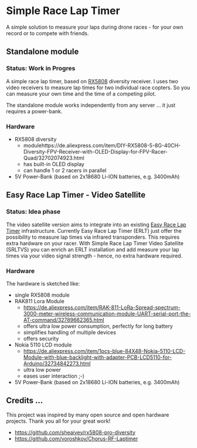 # Simple Race Lap Timer

A simple solution to measure your laps during drone races - for your own record or to compete with friends.

## Standalone module

### Status: Work in Progres

A simple race lap timer, based on
[RX5808](https://de.aliexpress.com/item/DIY-RX5808-5-8G-40CH-Diversity-FPV-Receiver-with-OLED-Display-for-FPV-Racer-Quad/32702074923.html)
diversity receiver.
I uses two video receivers to measure lap times for two individual race copters.
So you can measure your own time and the time of a competing pilot.

The standalone module works independently from any server ... it just requires a power-bank.

### Hardware

* RX5808 diversity
   * modulehttps://de.aliexpress.com/item/DIY-RX5808-5-8G-40CH-Diversity-FPV-Receiver-with-OLED-Display-for-FPV-Racer-Quad/32702074923.html
   * has built-in OLED display
   * can handle 1 or 2 racers in parallel
* 5V Power-Bank (based on 2x18680 Li-ION batteries, e.g. 3400mAh)

## Easy Race Lap Timer - Video Satellite

### Status: Idea phase

The video satellite version aims to integrate into an existing [Easy Race Lap Timer](http://www.easyracelaptimer.com/) infrastructure.
Currently Easy Race Lap Timer (ERLT) just offer the possibility to measure lap times via infrared transponders.
This requires extra hardware on your racer.
With Simple Race Lap Timer Video Satellite (SRLTVS) you can enrich an ERLT installation and add measure
your lap times via your video signal strength - hence, no extra hardware required.

### Hardware

The hardware is sketched like:
* single RX5808 module
* RAK811 Lora Module
   * https://de.aliexpress.com/item/RAK-811-LoRa-Spread-spectrum-3000-meter-wireless-communication-module-UART-serial-port-the-AT-command/32789662365.html
   * offers ultra low power consumption, perfectly for long battery
   * simplifies handling of multiple devices
   * offers security
* Nokia 5110 LCD module
   * https://de.aliexpress.com/item/1pcs-blue-84X48-Nokia-5110-LCD-Module-with-blue-backlight-with-adapter-PCB-LCD5110-for-Arduino/32734842273.html
   * ultra low power
   * eases user interaction ;-)
* 5V Power-Bank (based on 2x18680 Li-ION batteries, e.g. 3400mAh)

## Credits ...

This project was inspired by many open source and open hardware projects.
Thank you all for your great work!

* https://github.com/sheaivey/rx5808-pro-diversity
* https://github.com/voroshkov/Chorus-RF-Laptimer